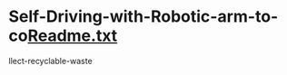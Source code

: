 # Self-Driving-with-Robotic-arm-to-co[Readme.txt](https://github.com/vrajp21/Self-Driving-with-Robotic-arm-to-collect-recyclable-waste/files/7044499/Readme.txt)
llect-recyclable-waste
